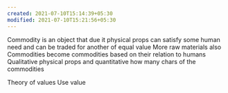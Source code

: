 ```yaml
---
created: 2021-07-10T15:14:39+05:30
modified: 2021-07-10T15:21:56+05:30
---
```


Commodity is an object that due it physical props can satisfy some human need and can be traded for another of equal value
More raw materials also
Commodities become commodities based on their relation to humans
Qualitative physical props and quantitative how many chars of the commodities

Theory of values 
Use value
